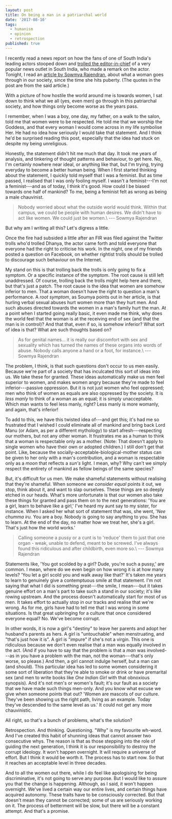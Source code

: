 ```yaml
---
layout: post
title: On being a man in a patriarchal world
date: '2017-08-10'
tags:
  - humanism
  - opinion
  - retrospection
published: true
---
```


I recently read a news report on how the fans of one of South India's leading actors stooped down and [trolled the editor-in-chief](https://www.buzzfeed.com/soniathomas/vijay-fans-abused-threatened-and-sexually-harassed-a?utm_term=.selp92Yr8#.klooe05Aa) of a very popular news outlet in South India, who made a remark on the actor. Tonight, I read an [article by Sowmya Rajendran](http://www.thenewsminute.com/article/contrary-what-some-men-think-being-called-slut-doesnt-destroy-women-66460), about what a woman goes through in our society, since the time she hits puberty. (The quotes in the post are from the said article.)

With a picture of how hostile the world around me is towards women, I sat down to think what we all (yes, even men) go through in this patriarchal society, and how things only become worse as the years pass.

I remember, when I was a boy, one day, my father, on a walk to the salon, told me that women were to be respected. He told me that we worship the Goddess, and that every woman I would come across in my life symbolise Her. He had no idea how seriously I would take that statement. And I think he'd be surprised reading this post, especially that the idea had stuck on despite my being unreligious.

Honestly, the statement didn't hit me much that day. It took me years of analysis, and tinkering of thought patterns and behaviour, to get here. No, I'm certainly nowhere near ideal, or anything like that, but I'm trying, trying everyday to become a better human being. When I first started thinking about the statement, I quickly told myself that I was a feminist. But as time passed, I realised that I was only fooling myself. I wasn't a feminist---I'm not a feminist---and as of today, I think it's good. How could I be biased towards one half of mankind? To me, being a feminist felt as wrong as being a male chauvinist.

> Nobody worried about what the outside world would think. Within that campus, we could be people with human desires. We didn't have to act like women. We could just be women.\\
--- Sowmya Rajendran

But why am I writing all this? Let's digress a little.

Once the fire had subsided a little after an FIR was filed against the Twitter trolls who'd trolled Dhanya, the actor came forth and told everyone that everyone had the right to criticise his work. In the night, one of my friends posted a question on Facebook, on whether rightist trolls should be trolled to discourage such behaviour on the Internet.

My stand on this is that trolling back the trolls is only going to fix a symptom. Or a specific instance of the symptom. The root cause is still left unaddressed. Of course, trolling back the trolls might help here and there, but that's just a patch. The root cause is the idea that women are somehow inferior to men. That a woman doesn't have the right to question a man's performance. A _root symptom_, as Soumya points out in her article, is that hurling verbal sexual abuses hurt women more than they hurt men. And such abuses directed towards the women in a man's family hurt the man. At a point when I started going really basic, it even made me think, why does the world feel that the woman is at the receiving end of sex (and that the man is in control)? And that that, even if so, is somehow inferior? What sort of idea is that? What are such thoughts based on?

> As for genital names... it is really our discomfort with sex and sexuality which has turned the names of these organs into words of abuse. Nobody calls anyone a hand or a foot, for instance.\\
--- Sowmya Rajendran

The problem, I think, is that such questions don't occur to us men easily. Because we're part of a society that has inculcated this sort of ideas into us. We take these for granted. These ideas automatically make us men feel superior to women, and makes women angry because they're made to feel inferior---passive oppression. But it is not just women who feel oppressed; men who think of women as equals are also oppressed by the society. It is _less manly_ to think of a woman as an equal; it is simply unacceptable. Which man wants to feel less manly, right? Less manly is more womanly, and again, that's inferior!

To add to this, we have this twisted idea of---and get this; it's had me so frustrated that I wished I could eliminate all of mankind and bring back Lord Manu (or Adam, as per a different mythology) to start afresh---respecting our mothers, but not any other woman. It frustrates me as a human to think that a woman is respectable only as a mother. (Note: That doesn't apply to single women who have their own or adopted children.) I still don't get that point. Like, because the socially-acceptable-biological-mother status can be given to her only with a man's contribution, and a woman is respectable only as a _moon_ that reflects a _sun's_ light. I mean, why? Why can't we simply respect the entirety of mankind as fellow beings of the same species?

But, it's difficult for us men. We make shameful statements without realising that they're shameful. When someone _we consider equal_ points it out, we stop, think about it, and want to slap ourselves. These things are so deeply etched in our heads. What's more unfortunate is that our women also take these things for granted and pass them on to the next generations: 'You are a girl, learn to behave like a girl,' I've heard my aunt say to my sister, for instance. When I asked her what sort of statement that was, she went, '_Nee chumma iru._ You are a boy. Nobody is going to say anything to you. She has to learn. At the end of the day, no matter how we treat her, she's a girl. That's just how the world works.'

> Calling someone a pussy or a cunt is to 'reduce' them to just that one organ - weak, unable to defend, meant to be screwed. I've always found this ridiculous and after childbirth, even more so.\\
--- Sowmya Rajendran

Statements like, 'You got scolded by a girl? Dude, you're such a pussy,' are common. I mean, where do we even begin on how wrong it is at how many levels? 'You let a girl scold you and walk away like that?' It's taken me years to learn to genuinely give a contemptuous smile at that statement. I'm not saying that what I did is something great---the smile, I mean---but it takes genuine effort on a man's part to take such a stand in our society; it's like rowing upstream. And the process doesn't automatically start for most of us men. It takes effort to actually stop in our tracks and realise that we're wrong. As for me, girls have had to tell me that I was wrong in some situations. Is that great upbringing for a culture that once considered everyone equal? No. We've become corrupt.

In other words, it is now a girl's "destiny" to leave her parents and adopt her husband's parents as hers. A girl is "untouchable" when menstruating, and "that's just how it is". A girl is "impure" if she's not a virgin. This one is ridiculous because we don't even realise that a man was equally involved in the act. (And if you have to say that the problem is that a _man_ was involved---as in you have a problem with the man, not the woman---that's only worse, so please.) And then, a girl cannot indulge herself, but a man can (and should). This particular idea has led to some women considering it some sort of liberation that they're able to smoke or drink or have premarital sex (and men to write books like _One Indian Girl_ with that obnoxious synopsis). And it's not men's or women's fault; it's our fault as a society that we have made such things men-only. And you know what excuse we give when someone points that out? 'Women are mascots of our culture. They've been showing us the right path, living as an example. Today they've descended to the same level as us.' It could not get any more chauvinistic.

All right, so that's a bunch of problems, what's the solution?

Retrospection. And thinking. Questioning. "Why" is my favourite wh-word. And I've created this habit of shunning ideas that cannot answer two consecutive whys. The reason is that as those stepping into the role of guiding the next generation, I think it is our responsibility to destroy the corrupt ideology. It won't happen overnight. It will require a universe of effort. But I think it would be worth it. The process has to start now. So that it reaches an acceptable level in three decades.

And to all the women out there, while I do feel like apologising for being discriminative, it's not going to serve any purpose. But I would like to assure you that the change is happening. Although, as I said, it won't happen overnight. We've lived a certain way our entire lives, and certain things have acquired autonomy. These traits have to be consciously corrected. But that doesn't mean they cannot be corrected; some of us are seriously working on it. The process of betterment will be slow, but there will be a constant attempt. And that's a promise.

